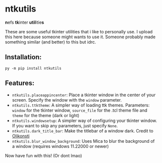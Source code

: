 # ntkutils

**n**efs **tk**inter **util**itie**s**

These are some useful tkinter utilities that i like to personally use.
I upload this here because someone might wants to use it.
Someone probably made something similar (and better) to this but idrc.

## Installation:

```
py -m pip install ntkutils
```

## Features:

- `ntkutils.placeappincenter`: Place a tkinter window in the center of your screen. Specify the window with the `window` parameter.
- `ntkutils.ttktheme`: A simpler way of loading ttk themes. Parameters: `window` for the tkinter window, `source_file` for the .tcl theme file and `theme` for the theme (dark or light)
- `ntkutils.windowsetup`: A simpler way of configuring your tkinter window. If you want to skip any parameters, just specify `None`.
- `ntkutils.dark_title_bar`: Make the titlebar of a window dark. Credit to [Olikonsti](https://github.com/Olikonsti)
- `ntkutils.blur_window_background`: Uses Mica to blur the background of a window (requires windows 11.22000 or newer)

Now have fun with this! (Or dont lmao)
